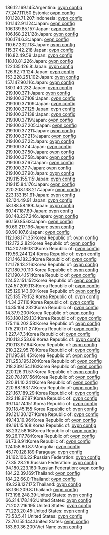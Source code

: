 186.12.169.145:Argentina: [ovpn config](vpn/186_12_169_145.ovpn)  
77.247.111.50:Estonia: [ovpn config](vpn/77_247_111_50.ovpn)  
101.128.71.207:Indonesia: [ovpn config](vpn/101_128_71_207.ovpn)  
101.142.91.124:Japan: [ovpn config](vpn/101_142_91_124.ovpn)  
106.139.85.157:Japan: [ovpn config](vpn/106_139_85_157.ovpn)  
106.168.221.128:Japan: [ovpn config](vpn/106_168_221_128.ovpn)  
106.174.6.3:Japan: [ovpn config](vpn/106_174_6_3.ovpn)  
110.67.232.118:Japan: [ovpn config](vpn/110_67_232_118.ovpn)  
115.37.42.218:Japan: [ovpn config](vpn/115_37_42_218.ovpn)  
116.82.49.59:Japan: [ovpn config](vpn/116_82_49_59.ovpn)  
118.10.81.226:Japan: [ovpn config](vpn/118_10_81_226.ovpn)  
122.135.126.8:Japan: [ovpn config](vpn/122_135_126_8.ovpn)  
126.62.73.124:Japan: [ovpn config](vpn/126_62_73_124.ovpn)  
153.228.251.102:Japan: [ovpn config](vpn/153_228_251_102.ovpn)  
157.147.90.116:Japan: [ovpn config](vpn/157_147_90_116.ovpn)  
180.1.40.232:Japan: [ovpn config](vpn/180_1_40_232.ovpn)  
219.100.37.1:Japan: [ovpn config](vpn/219_100_37_1.ovpn)  
219.100.37.108:Japan: [ovpn config](vpn/219_100_37_108.ovpn)  
219.100.37.109:Japan: [ovpn config](vpn/219_100_37_109.ovpn)  
219.100.37.125:Japan: [ovpn config](vpn/219_100_37_125.ovpn)  
219.100.37.138:Japan: [ovpn config](vpn/219_100_37_138.ovpn)  
219.100.37.19:Japan: [ovpn config](vpn/219_100_37_19.ovpn)  
219.100.37.205:Japan: [ovpn config](vpn/219_100_37_205.ovpn)  
219.100.37.211:Japan: [ovpn config](vpn/219_100_37_211.ovpn)  
219.100.37.213:Japan: [ovpn config](vpn/219_100_37_213.ovpn)  
219.100.37.22:Japan: [ovpn config](vpn/219_100_37_22.ovpn)  
219.100.37.4:Japan: [ovpn config](vpn/219_100_37_4.ovpn)  
219.100.37.50:Japan: [ovpn config](vpn/219_100_37_50.ovpn)  
219.100.37.58:Japan: [ovpn config](vpn/219_100_37_58.ovpn)  
219.100.37.67:Japan: [ovpn config](vpn/219_100_37_67.ovpn)  
219.100.37.7:Japan: [ovpn config](vpn/219_100_37_7.ovpn)  
219.100.37.90:Japan: [ovpn config](vpn/219_100_37_90.ovpn)  
219.115.155.115:Japan: [ovpn config](vpn/219_115_155_115.ovpn)  
219.115.84.176:Japan: [ovpn config](vpn/219_115_84_176.ovpn)  
220.208.138.217:Japan: [ovpn config](vpn/220_208_138_217.ovpn)  
223.133.151.61:Japan: [ovpn config](vpn/223_133_151_61.ovpn)  
42.124.49.91:Japan: [ovpn config](vpn/42_124_49_91.ovpn)  
58.188.58.189:Japan: [ovpn config](vpn/58_188_58_189.ovpn)  
60.147.187.89:Japan: [ovpn config](vpn/60_147_187_89.ovpn)  
60.148.237.246:Japan: [ovpn config](vpn/60_148_237_246.ovpn)  
60.150.85.63:Japan: [ovpn config](vpn/60_150_85_63.ovpn)  
60.69.217.196:Japan: [ovpn config](vpn/60_69_217_196.ovpn)  
60.90.107.6:Japan: [ovpn config](vpn/60_90_107_6.ovpn)  
112.168.171.35:Korea Republic of: [ovpn config](vpn/112_168_171_35.ovpn)  
112.172.2.82:Korea Republic of: [ovpn config](vpn/112_172_2_82.ovpn)  
114.202.69.181:Korea Republic of: [ovpn config](vpn/114_202_69_181.ovpn)  
119.56.244.124:Korea Republic of: [ovpn config](vpn/119_56_244_124.ovpn)  
121.146.182.3:Korea Republic of: [ovpn config](vpn/121_146_182_3.ovpn)  
121.178.13.216:Korea Republic of: [ovpn config](vpn/121_178_13_216.ovpn)  
121.180.70.110:Korea Republic of: [ovpn config](vpn/121_180_70_110.ovpn)  
121.190.4.151:Korea Republic of: [ovpn config](vpn/121_190_4_151.ovpn)  
124.52.151.152:Korea Republic of: [ovpn config](vpn/124_52_151_152.ovpn)  
124.57.209.113:Korea Republic of: [ovpn config](vpn/124_57_209_113.ovpn)  
125.129.143.60:Korea Republic of: [ovpn config](vpn/125_129_143_60.ovpn)  
125.135.79.152:Korea Republic of: [ovpn config](vpn/125_135_79_152.ovpn)  
14.34.27.110:Korea Republic of: [ovpn config](vpn/14_34_27_110.ovpn)  
14.35.104.232:Korea Republic of: [ovpn config](vpn/14_35_104_232.ovpn)  
14.37.9.200:Korea Republic of: [ovpn config](vpn/14_37_9_200.ovpn)  
163.180.129.133:Korea Republic of: [ovpn config](vpn/163_180_129_133.ovpn)  
175.116.202.58:Korea Republic of: [ovpn config](vpn/175_116_202_58.ovpn)  
175.210.171.27:Korea Republic of: [ovpn config](vpn/175_210_171_27.ovpn)  
1.227.47.3:Korea Republic of: [ovpn config](vpn/1_227_47_3.ovpn)  
210.113.253.66:Korea Republic of: [ovpn config](vpn/210_113_253_66.ovpn)  
210.113.97.64:Korea Republic of: [ovpn config](vpn/210_113_97_64.ovpn)  
210.222.95.78:Korea Republic of: [ovpn config](vpn/210_222_95_78.ovpn)  
211.195.91.45:Korea Republic of: [ovpn config](vpn/211_195_91_45.ovpn)  
211.253.195.120:Korea Republic of: [ovpn config](vpn/211_253_195_120.ovpn)  
218.239.154.116:Korea Republic of: [ovpn config](vpn/218_239_154_116.ovpn)  
220.126.31.57:Korea Republic of: [ovpn config](vpn/220_126_31_57.ovpn)  
220.78.197.156:Korea Republic of: [ovpn config](vpn/220_78_197_156.ovpn)  
220.81.10.241:Korea Republic of: [ovpn config](vpn/220_81_10_241.ovpn)  
220.88.183.17:Korea Republic of: [ovpn config](vpn/220_88_183_17.ovpn)  
221.167.189.29:Korea Republic of: [ovpn config](vpn/221_167_189_29.ovpn)  
222.118.97.87:Korea Republic of: [ovpn config](vpn/222_118_97_87.ovpn)  
39.114.174.151:Korea Republic of: [ovpn config](vpn/39_114_174_151.ovpn)  
39.118.45.155:Korea Republic of: [ovpn config](vpn/39_118_45_155.ovpn)  
39.121.130.127:Korea Republic of: [ovpn config](vpn/39_121_130_127.ovpn)  
49.143.19.96:Korea Republic of: [ovpn config](vpn/49_143_19_96.ovpn)  
49.161.15.168:Korea Republic of: [ovpn config](vpn/49_161_15_168.ovpn)  
58.232.58.16:Korea Republic of: [ovpn config](vpn/58_232_58_16.ovpn)  
59.26.117.78:Korea Republic of: [ovpn config](vpn/59_26_117_78.ovpn)  
61.73.8.91:Korea Republic of: [ovpn config](vpn/61_73_8_91.ovpn)  
124.158.80.87:Mongolia: [ovpn config](vpn/124_158_80_87.ovpn)  
45.170.128.189:Paraguay: [ovpn config](vpn/45_170_128_189.ovpn)  
31.162.106.22:Russian Federation: [ovpn config](vpn/31_162_106_22.ovpn)  
77.35.28.29:Russian Federation: [ovpn config](vpn/77_35_28_29.ovpn)  
94.180.223.163:Russian Federation: [ovpn config](vpn/94_180_223_163.ovpn)  
184.22.39.169:Thailand: [ovpn config](vpn/184_22_39_169.ovpn)  
184.22.66.0:Thailand: [ovpn config](vpn/184_22_66_0.ovpn)  
49.228.127.175:Thailand: [ovpn config](vpn/49_228_127_175.ovpn)  
58.136.209.8:Thailand: [ovpn config](vpn/58_136_209_8.ovpn)  
173.198.248.39:United States: [ovpn config](vpn/173_198_248_39.ovpn)  
66.214.178.146:United States: [ovpn config](vpn/66_214_178_146.ovpn)  
71.202.216.195:United States: [ovpn config](vpn/71_202_216_195.ovpn)  
71.223.20.45:United States: [ovpn config](vpn/71_223_20_45.ovpn)  
73.53.5.41:United States: [ovpn config](vpn/73_53_5_41.ovpn)  
73.70.155.144:United States: [ovpn config](vpn/73_70_155_144.ovpn)  
183.80.36.209:Viet Nam: [ovpn config](vpn/183_80_36_209.ovpn)  
